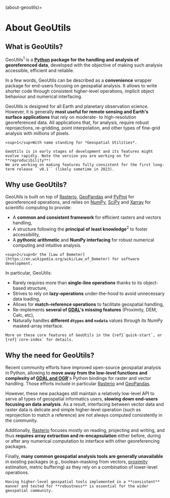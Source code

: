 (about-geoutils)=

# About GeoUtils

## What is GeoUtils?

GeoUtils<sup>1</sup> is a **[Python](https://www.python.org/) package for the handling and analysis of georeferenced data**, developed with the objective of 
making such analysis accessible, efficient and reliable. 

In a few words, GeoUtils can be described as a **convenience** wrapper package for end-users focusing on geospatial analysis. It allows to write shorter 
code through consistent higher-level operations, implicit object behaviour and numerical interfacing.

GeoUtils is designed for all Earth and planetary observation science. However, it is generally **most useful for remote sensing and Earth's surface 
applications** that rely on moderate- to high-resolution georeferenced data. All applications that, for analysis, require robust reprojections, re-gridding, 
point interpolation, and other types of fine-grid analysis with millions of pixels.

```{margin}
<sup>1</sup>With name standing for *Geospatial Utilities*.
```

```{important}
GeoUtils is in early stages of development and its features might evolve rapidly. Note the version you are working on for
**reproducibility**!
We are working on making features fully consistent for the first long-term release ``v0.1`` (likely sometime in 2023).
```

## Why use GeoUtils?

GeoUtils is built on top of [Rasterio](https://rasterio.readthedocs.io/en/latest/), [GeoPandas](https://geopandas.org/en/stable/docs.html) 
and [PyProj](https://pyproj4.github.io/pyproj/stable/index.html) for georeferenced operations, and relies on [NumPy](https://numpy.org/doc/stable/), 
[SciPy](https://docs.scipy.org/doc/scipy/) and [Xarray](https://docs.xarray.dev/en/stable/) for scientific computing to provide:
- A **common and consistent framework** for efficient rasters and vectors handling,
- A structure following the **principal of least knowledge**<sup>2</sup> to foster accessibility,
- A **pythonic arithmetic** and **NumPy interfacing** for robust numerical computing and intuitive analysis.

```{margin}
<sup>2</sup>Or the [Law of Demeter](https://en.wikipedia.org/wiki/Law_of_Demeter) for software development.
```

In particular, GeoUtils:
- Rarely requires more than **single-line operations** thanks to its object-based structure,
- Strives to rely on **lazy-operations** under-the-hood to avoid unnecessary data loading,
- Allows for **match-reference operations** to facilitate geospatial handling,
- Re-implements **several of [GDAL](https://gdal.org/)'s missing features** (Proximity, DEM, Calc, etc),
- Naturally handles **different `dtypes` and `nodata`** values through its NumPy masked-array interface.


```{note}
More on these core features of GeoUtils in the {ref}`quick-start`, or {ref}`core-index` for details.
```

## Why the need for GeoUtils?

Recent community efforts have improved open-source geospatial analysis in Python, allowing to **move away from the low-level functions and 
complexity of [GDAL and OGR](https://gdal.org/)**'s Python bindings for raster and vector handling. Those efforts include in particular [Rasterio](https://rasterio.readthedocs.io/en/latest/) and [GeoPandas](https://geopandas.org/en/stable/docs.html).

However, these new packages still maintain a relatively low-level API to serve all types of geospatial informatics users, **slowing down end-users focusing 
on data analysis**. As a result, interfacing between vector data and raster data is delicate and simple higher-level operation (such as 
reprojection to match a reference) are not always computed consistently in the community.

Additionally, [Rasterio](https://rasterio.readthedocs.io/en/latest/) focuses mostly on reading, projecting and writing, and thus **requires array extraction 
and re-encapsulation** either before, during or after any numerical computation to interface with other georeferencing packages. 

Finally, **many common geospatial analysis tools are generally unavailable** in existing packages (e.g., boolean-masking from vectors, 
[proximity](https://gdal.org/programs/gdal_proximity.html) estimation, metric buffering) as they rely on a combination of lower-level operations. 

```{admonition} Conclusion
Having higher-level geospatial tools implemented in a **consistent** manner and tested for **robustness** is essential for the wider geospatial community.
```